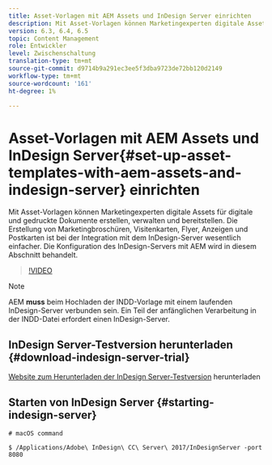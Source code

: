 ```yaml
---
title: Asset-Vorlagen mit AEM Assets und InDesign Server einrichten
description: Mit Asset-Vorlagen können Marketingexperten digitale Assets für digitale und gedruckte Dokumente erstellen, verwalten und bereitstellen. Die Erstellung von Marketingbroschüren, Visitenkarten, Flyer, Anzeigen und Postkarten ist bei der Integration mit dem InDesign-Server wesentlich einfacher. Die Konfiguration des InDesign-Servers mit AEM wird in diesem Abschnitt behandelt.
version: 6.3, 6.4, 6.5
topic: Content Management
role: Entwickler
level: Zwischenschaltung
translation-type: tm+mt
source-git-commit: d9714b9a291ec3ee5f3dba9723de72bb120d2149
workflow-type: tm+mt
source-wordcount: '161'
ht-degree: 1%

---
```



# Asset-Vorlagen mit AEM Assets und InDesign Server{#set-up-asset-templates-with-aem-assets-and-indesign-server} einrichten

Mit Asset-Vorlagen können Marketingexperten digitale Assets für digitale und gedruckte Dokumente erstellen, verwalten und bereitstellen. Die Erstellung von Marketingbroschüren, Visitenkarten, Flyer, Anzeigen und Postkarten ist bei der Integration mit dem InDesign-Server wesentlich einfacher. Die Konfiguration des InDesign-Servers mit AEM wird in diesem Abschnitt behandelt.

>[!VIDEO](https://video.tv.adobe.com/v/17069/?quality=9&learn=on)

>[!NOTE]
>
>AEM **muss** beim Hochladen der INDD-Vorlage mit einem laufenden InDesign-Server verbunden sein. Ein Teil der anfänglichen Verarbeitung in der INDD-Datei erfordert einen InDesign-Server.

## InDesign Server-Testversion herunterladen {#download-indesign-server-trial}

[Website zum Herunterladen der InDesign Server-Testversion](https://www.adobe.com/devnet/indesign/indesign-server-trial-downloads.html) herunterladen

## Starten von InDesign Server {#starting-indesign-server}

```shell
# macOS command

$ /Applications/Adobe\ InDesign\ CC\ Server\ 2017/InDesignServer -port 8080
```
